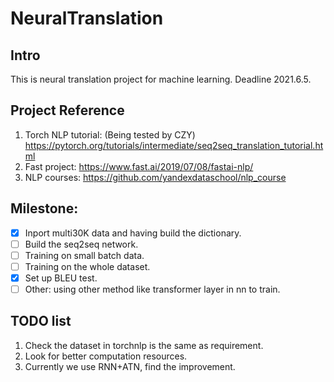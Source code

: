 # NeuralTranslation
## Intro
This is neural translation project for machine learning. Deadline 2021.6.5.
## Project Reference
1. Torch NLP tutorial: (Being tested by CZY) https://pytorch.org/tutorials/intermediate/seq2seq_translation_tutorial.html
2. Fast project: https://www.fast.ai/2019/07/08/fastai-nlp/
3. NLP courses: https://github.com/yandexdataschool/nlp_course

## Milestone:
- [x] Inport multi30K data and having build the dictionary.
- [ ] Build the seq2seq network.
- [ ] Training on small batch data.
- [ ] Training on the whole dataset.
- [x] Set up BLEU test.
- [ ] Other: using other method like transformer layer in nn to train.

## TODO list
1. Check the dataset in torchnlp is the same as requirement.
2. Look for better computation resources.
3. Currently we use RNN+ATN, find the improvement.